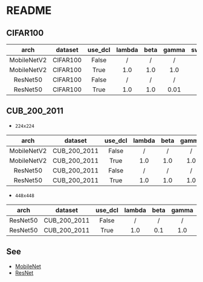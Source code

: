 
# README

## CIFAR100

|     arch    |  dataset | use_dcl | lambda | beta | gamma | swap_size |  top1  |  top5  |
|:-----------:|:--------:|:-------:|:------:|:----:|:-----:|:---------:|:------:|:------:|
| MobileNetV2 | CIFAR100 |  False  |    /   |   /  |   /   |     /     | 78.400 | 95.030 |
| MobileNetV2 | CIFAR100 |   True  |   1.0  |  1.0 |  1.0  |   (5,5)   | 80.750 | 96.220 |
| ResNet50 | CIFAR100 |  False  |    /   |   /  |   /   |     /     | 82.000 | 96.270 |
| ResNet50 | CIFAR100 |   True  |   1.0  |  1.0 |  0.01  |   (3,3)   | 82.980 | 96.720 |

## CUB_200_2011

* `224x224`

|     arch    |    dataset   | use_dcl | lambda | beta | gamma | swap_size |  top1  |  top5  |
|:-----------:|:------------:|:-------:|:------:|:----:|:-----:|:---------:|:------:|:------:|
| MobileNetV2 | CUB_200_2011 |  False  |    /   |   /  |   /   |     /     | 66.603 | 87.591 |
| MobileNetV2 | CUB_200_2011 |   True  |   1.0  |  1.0 |  1.0  |   (3,3)   | 70.193 | 90.024 |
| ResNet50 | CUB_200_2011 |  False  |    /   |   /  |   /   |     /     | 69.330 | 89.489 |
| ResNet50 | CUB_200_2011 |   True  |   1.0  |  1.0 |  1.0  |   (3,3)   | 71.936 | 90.956 |

* `448x448`

|   arch   |    dataset   | use_dcl | lambda | beta | gamma | swap_size |  top1  |  top5  |
|:--------:|:------------:|:-------:|:------:|:----:|:-----:|:---------:|:------:|:------:|
| ResNet50 | CUB_200_2011 |  False  |    /   |   /  |   /   |     /     | 81.315 | 95.100 |
| ResNet50 | CUB_200_2011 |   True  |   1.0  |  0.1 |  1.0  |   (5,5)   | 83.575 | 95.997 |

## See

* [MobileNet](./mobilenet.md)
* [ResNet](./resnet.md)